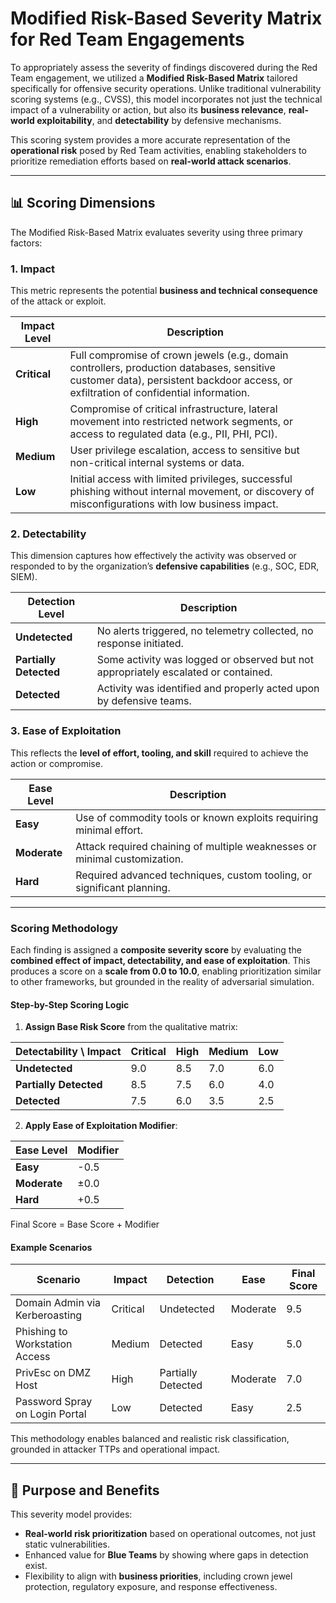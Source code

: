 
# Modified Risk-Based Severity Matrix for Red Team Engagements

To appropriately assess the severity of findings discovered during the Red Team engagement, we utilized a **Modified Risk-Based Matrix** tailored specifically for offensive security operations. Unlike traditional vulnerability scoring systems (e.g., CVSS), this model incorporates not just the technical impact of a vulnerability or action, but also its **business relevance**, **real-world exploitability**, and **detectability** by defensive mechanisms.

This scoring system provides a more accurate representation of the **operational risk** posed by Red Team activities, enabling stakeholders to prioritize remediation efforts based on **real-world attack scenarios**.

---

## 📊 Scoring Dimensions

The Modified Risk-Based Matrix evaluates severity using three primary factors:

### 1. Impact

This metric represents the potential **business and technical consequence** of the attack or exploit.

| Impact Level | Description |
|--------------|-------------|
| **Critical** | Full compromise of crown jewels (e.g., domain controllers, production databases, sensitive customer data), persistent backdoor access, or exfiltration of confidential information. |
| **High**     | Compromise of critical infrastructure, lateral movement into restricted network segments, or access to regulated data (e.g., PII, PHI, PCI). |
| **Medium**   | User privilege escalation, access to sensitive but non-critical internal systems or data. |
| **Low**      | Initial access with limited privileges, successful phishing without internal movement, or discovery of misconfigurations with low business impact. |

### 2. Detectability

This dimension captures how effectively the activity was observed or responded to by the organization’s **defensive capabilities** (e.g., SOC, EDR, SIEM).

| Detection Level | Description |
|------------------|-------------|
| **Undetected**   | No alerts triggered, no telemetry collected, no response initiated. |
| **Partially Detected** | Some activity was logged or observed but not appropriately escalated or contained. |
| **Detected**     | Activity was identified and properly acted upon by defensive teams. |

### 3. Ease of Exploitation

This reflects the **level of effort, tooling, and skill** required to achieve the action or compromise.

| Ease Level | Description |
|------------|-------------|
| **Easy**   | Use of commodity tools or known exploits requiring minimal effort. |
| **Moderate**| Attack required chaining of multiple weaknesses or minimal customization. |
| **Hard**   | Required advanced techniques, custom tooling, or significant planning. |

---

### Scoring Methodology

Each finding is assigned a **composite severity score** by evaluating the **combined effect of impact, detectability, and ease of exploitation**. This produces a score on a **scale from 0.0 to 10.0**, enabling prioritization similar to other frameworks, but grounded in the reality of adversarial simulation.

#### Step-by-Step Scoring Logic

1. **Assign Base Risk Score** from the qualitative matrix:

| Detectability \\ Impact | Critical | High | Medium | Low |
|------------------------|----------|------|--------|-----|
| **Undetected**         | 9.0      | 8.5  | 7.0    | 6.0 |
| **Partially Detected** | 8.5      | 7.5  | 6.0    | 4.0 |
| **Detected**           | 7.5      | 6.0  | 3.5    | 2.5 |

2. **Apply Ease of Exploitation Modifier**:

| Ease Level   | Modifier |
|--------------|----------|
| **Easy**     | -0.5     |
| **Moderate** | ±0.0     |
| **Hard**     | +0.5     |

Final Score = Base Score + Modifier

#### Example Scenarios

| Scenario                          | Impact   | Detection          | Ease     | Final Score |
|----------------------------------|----------|--------------------|----------|-------------|
| Domain Admin via Kerberoasting   | Critical | Undetected         | Moderate | 9.5         |
| Phishing to Workstation Access   | Medium   | Detected           | Easy     | 5.0         |
| PrivEsc on DMZ Host              | High     | Partially Detected | Moderate | 7.0         |
| Password Spray on Login Portal   | Low      | Detected           | Easy     | 2.5         |

This methodology enables balanced and realistic risk classification, grounded in attacker TTPs and operational impact.


---

## 🧠 Purpose and Benefits

This severity model provides:

- **Real-world risk prioritization** based on operational outcomes, not just static vulnerabilities.
- Enhanced value for **Blue Teams** by showing where gaps in detection exist.
- Flexibility to align with **business priorities**, including crown jewel protection, regulatory exposure, and response effectiveness.


